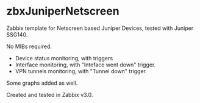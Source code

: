 # zbxJuniperNetscreen
Zabbix template for Netscreen based Juniper Devices, tested with Juniper SSG140.

No MIBs required.

* Device status monitoring, with triggers
* Interface monitoring, with "Inteface went down" trigger.
* VPN tunnels monitoring, with "Tunnel down" trigger.

Some graphs added as well.

Created and tested in Zabbix v3.0.
